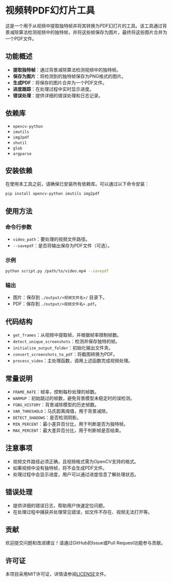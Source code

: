# 视频转PDF幻灯片工具

这是一个用于从视频中提取独特帧并将其转换为PDF幻灯片的工具。该工具通过背景减除算法检测视频中的独特帧，并将这些帧保存为图片，最终将这些图片合并为一个PDF文件。

## 功能概述

- **提取独特帧**：通过背景减除算法检测视频中的独特帧。
- **保存为图片**：将检测到的独特帧保存为PNG格式的图片。
- **生成PDF**：将保存的图片合并为一个PDF文件。
- **进度跟踪**：在处理过程中实时显示进度。
- **错误处理**：提供详细的错误处理和日志记录。

## 依赖库

- `opencv-python`
- `imutils`
- `img2pdf`
- `shutil`
- `glob`
- `argparse`

## 安装依赖

在使用本工具之前，请确保已安装所有依赖库。可以通过以下命令安装：

```bash
pip install opencv-python imutils img2pdf
```

## 使用方法

### 命令行参数

- `video_path`：要处理的视频文件路径。
- `--savepdf`：是否将输出保存为PDF文件（可选）。

### 示例

```bash
python script.py /path/to/video.mp4 --savepdf
```

### 输出

- 图片：保存到 `./output/<视频文件名>/` 目录下。
- PDF：保存到 `./output/<视频文件名>.pdf`。

## 代码结构

- `get_frames`：从视频中提取帧，并根据帧率限制帧数。
- `detect_unique_screenshots`：检测并保存独特的帧。
- `initialize_output_folder`：初始化输出文件夹。
- `convert_screenshots_to_pdf`：将截图转换为PDF。
- `process_video`：主处理函数，调用上述函数完成视频处理。

## 常量说明

- `FRAME_RATE`：帧率，控制每秒处理的帧数。
- `WARMUP`：初始跳过的帧数，避免背景模型未稳定时的误检测。
- `FGBG_HISTORY`：背景减除模型的历史帧数。
- `VAR_THRESHOLD`：马氏距离阈值，用于背景减除。
- `DETECT_SHADOWS`：是否检测阴影。
- `MIN_PERCENT`：最小差异百分比，用于判断是否为独特帧。
- `MAX_PERCENT`：最大差异百分比，用于判断帧是否结束。

## 注意事项

- 视频文件路径必须正确，且视频格式需为OpenCV支持的格式。
- 如果视频中没有独特帧，将不会生成PDF文件。
- 处理过程中会显示进度，用户可以通过进度信息了解处理状态。

## 错误处理

- 提供详细的错误日志，帮助用户快速定位问题。
- 在处理过程中捕获并处理常见错误，如文件不存在、视频无法打开等。

## 贡献

欢迎提交问题和改进建议！请通过GitHub的Issue或Pull Request功能参与贡献。

## 许可证

本项目采用MIT许可证，详情请参阅[LICENSE](LICENSE)文件。
